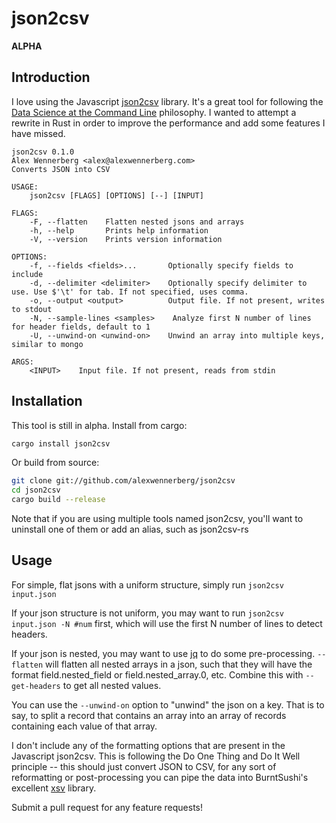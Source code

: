 # json2csv

**ALPHA**

## Introduction

I love using the Javascript [json2csv](https://github.com/zemirco/json2csv) library. It's a great tool for following the [Data Science at the Command Line](https://www.datascienceatthecommandline.com/) philosophy. I wanted to attempt a rewrite in Rust in order to improve the performance and add some features I have missed.

```
json2csv 0.1.0
Alex Wennerberg <alex@alexwennerberg.com>
Converts JSON into CSV

USAGE:
    json2csv [FLAGS] [OPTIONS] [--] [INPUT]

FLAGS:
    -F, --flatten    Flatten nested jsons and arrays
    -h, --help       Prints help information
    -V, --version    Prints version information

OPTIONS:
    -f, --fields <fields>...       Optionally specify fields to include
    -d, --delimiter <delimiter>    Optionally specify delimiter to use. Use $'\t' for tab. If not specified, uses comma.
    -o, --output <output>          Output file. If not present, writes to stdout
    -N, --sample-lines <samples>    Analyze first N number of lines for header fields, default to 1
    -U, --unwind-on <unwind-on>    Unwind an array into multiple keys, similar to mongo

ARGS:
    <INPUT>    Input file. If not present, reads from stdin
```

## Installation

This tool is still in alpha. Install from cargo:

```bash
cargo install json2csv
```

Or build from source:

```bash
git clone git://github.com/alexwennerberg/json2csv
cd json2csv
cargo build --release
```

Note that if you are using multiple tools named json2csv, you'll want to uninstall one of them or add an alias, such as json2csv-rs

## Usage

For simple, flat jsons with a uniform structure, simply run `json2csv input.json`

If your json structure is not uniform, you may want to run `json2csv input.json -N #num` first, which will use the first N number of lines to detect headers.

If your json is nested, you may want to use [jq](https://stedolan.github.io/jq/) to do some pre-processing. `--flatten` will flatten all nested arrays in a json, such that they will have the format field.nested_field or field.nested_array.0, etc. Combine this with `--get-headers` to get all nested values. 

You can use the `--unwind-on` option to "unwind" the json on a key. That is to say, to split a record that contains an array into an array of records containing each value of that array.

I don't include any of the formatting options that are present in the Javascript json2csv. This is following the Do One Thing and Do It Well principle -- this should just convert JSON to CSV, for any sort of reformatting or post-processing you can pipe the data into BurntSushi's excellent [xsv](https://github.com/BurntSushi/xsv) library. 

Submit a pull request for any feature requests!
